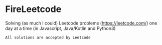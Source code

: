 # FireLeetcode
Solving (as much I could) Leetcode problems (https://leetcode.com/) one day at a time (in Javascript, Java/Kotlin and Python3)

```
All solutions are accepted by Leetcode
```
